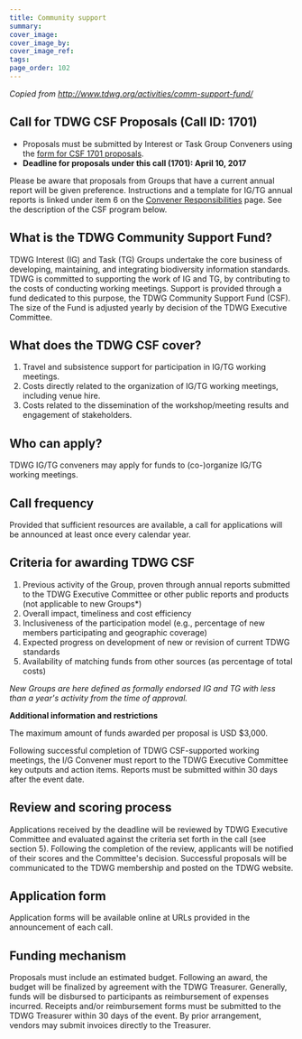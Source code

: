 ```yaml
---
title: Community support
summary: 
cover_image: 
cover_image_by: 
cover_image_ref: 
tags: 
page_order: 102
---
```


*Copied from <http://www.tdwg.org/activities/comm-support-fund/>*

## Call for TDWG CSF Proposals (Call ID: 1701)

* Proposals must be submitted by Interest or Task Group Conveners using the [form for CSF 1701 proposals](http://goo.gl/forms/ksAbIC0tTj4Tx4dY2).
* **Deadline for proposals under this call (1701): April 10, 2017**

Please be aware that proposals from Groups that have a current annual report will be given preference. Instructions and a template for IG/TG annual reports is linked under item 6 on the [Convener Responsibilities](http://www.tdwg.org/activities/comm-support-fund/activities/convener-responsibilities/) page. See the description of the CSF program below.

## What is the TDWG Community Support Fund?

TDWG Interest (IG) and Task (TG) Groups undertake the core business of developing, maintaining, and integrating biodiversity information standards. TDWG is committed to supporting the work of IG and TG, by contributing to the costs of conducting working meetings. Support is provided through a fund dedicated to this purpose, the TDWG Community Support Fund (CSF). The size of the Fund is adjusted yearly by decision of the TDWG Executive Committee.

## What does the TDWG CSF cover?

1. Travel and subsistence support for participation in IG/TG working meetings.
2. Costs directly related to the organization of IG/TG working meetings, including venue hire.
3. Costs related to the dissemination of the workshop/meeting results and engagement of stakeholders.

## Who can apply?

TDWG IG/TG conveners may apply for funds to (co-)organize IG/TG working meetings.

## Call frequency

Provided that sufficient resources are available, a call for applications will be announced at least once every calendar year.

## Criteria for awarding TDWG CSF

1. Previous activity of the Group, proven through annual reports submitted to the TDWG Executive Committee or other public reports and products (not applicable to new Groups*)
2. Overall impact, timeliness and cost efficiency
3. Inclusiveness of the participation model (e.g., percentage of new members participating and geographic coverage)
4. Expected progress on development of new or revision of current TDWG standards
5. Availability of matching funds from other sources (as percentage of total costs)

_New Groups are here defined as formally endorsed IG and TG with less than a year's activity from the time of approval._

**Additional information and restrictions**

The maximum amount of funds awarded per proposal is USD $3,000.

Following successful completion of TDWG CSF-supported working meetings, the I/G Convener must report to the TDWG Executive Committee key outputs and action items. Reports must be submitted within 30 days after the event date.

## Review and scoring process

Applications received by the deadline will be reviewed by TDWG Executive Committee and evaluated against the criteria set forth in the call (see section 5). Following the completion of the review, applicants will be notified of their scores and the Committee's decision. Successful proposals will be communicated to the TDWG membership and posted on the TDWG website.

## Application form

Application forms will be available online at URLs provided in the announcement of each call.

## Funding mechanism

Proposals must include an estimated budget. Following an award, the budget will be finalized by agreement with the TDWG Treasurer. Generally, funds will be disbursed to participants as reimbursement of expenses incurred. Receipts and/or reimbursement forms must be submitted to the TDWG Treasurer within 30 days of the event. By prior arrangement, vendors may submit invoices directly to the Treasurer.
